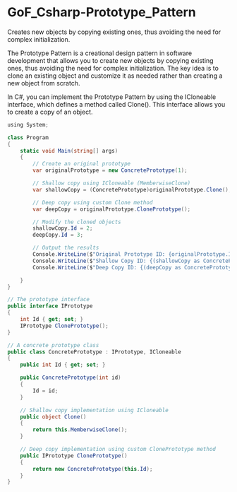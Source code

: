 # GoF_Csharp-Prototype_Pattern

Creates new objects by copying existing ones</mark>, thus avoiding the need for complex initialization.

The Prototype Pattern is a creational design pattern in software development that allows you to create new objects by copying existing ones, thus avoiding the need for complex initialization. The key idea is to clone an existing object and customize it as needed rather than creating a new object from scratch.

In C#, you can implement the Prototype Pattern by using the ICloneable interface, which defines a method called Clone(). This interface allows you to create a copy of an object.

```csharp
﻿using System;

class Program
{
    static void Main(string[] args)
    {
        // Create an original prototype
        var originalPrototype = new ConcretePrototype(1);

        // Shallow copy using ICloneable (MemberwiseClone)
        var shallowCopy = (ConcretePrototype)originalPrototype.Clone();

        // Deep copy using custom Clone method
        var deepCopy = originalPrototype.ClonePrototype();

        // Modify the cloned objects
        shallowCopy.Id = 2;
        deepCopy.Id = 3;

        // Output the results
        Console.WriteLine($"Original Prototype ID: {originalPrototype.Id}");
        Console.WriteLine($"Shallow Copy ID: {(shallowCopy as ConcretePrototype).Id}");
        Console.WriteLine($"Deep Copy ID: {(deepCopy as ConcretePrototype).Id}");

    }
}

// The prototype interface
public interface IPrototype
{
    int Id { get; set; }
    IPrototype ClonePrototype();
}

// A concrete prototype class
public class ConcretePrototype : IPrototype, ICloneable
{
    public int Id { get; set; }

    public ConcretePrototype(int id)
    {
        Id = id;
    }

    // Shallow copy implementation using ICloneable
    public object Clone()
    {
        return this.MemberwiseClone();
    }

    // Deep copy implementation using custom ClonePrototype method
    public IPrototype ClonePrototype()
    {
        return new ConcretePrototype(this.Id);
    }
}
```























